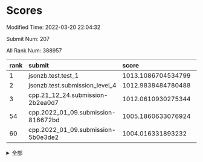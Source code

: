 # Scores

Modified Time: 2022-03-20 22:04:32

Submit Num: 207

All Rank Num: 388957

| rank |               submit               |       score        |       sigma        | pk_num |
| :--- | :--------------------------------- | :----------------- | :----------------- | :----- |
| 1    | jsonzb.test.test_1                 | 1013.1086704534799 | 0.8274505589759698 | 7520   |
| 2    | jsonzb.test.submission_level_4     | 1012.9838484780488 | 0.7950811252324175 | 7519   |
| 3    | cpp.21_12_24.submission-2b2ea0d7   | 1012.0610930275344 | 0.7786988396975132 | 7519   |
| 54   | cpp.2022_01_09.submission-816672bd | 1005.1860633076924 | 0.7283368047045747 | 7516   |
| 60   | cpp.2022_01_09.submission-5b0e3de2 | 1004.016331893232  | 0.7080248932178288 | 7517   |


<details>
<summary>全部</summary>

| rank |                 submit                 |       score        |       sigma        | pk_num |
| :--- | :------------------------------------- | :----------------- | :----------------- | :----- |
| 1    | jsonzb.test.test_1                     | 1013.1086704534799 | 0.8274505589759698 | 7520   |
| 2    | jsonzb.test.submission_level_4         | 1012.9838484780488 | 0.7950811252324175 | 7519   |
| 3    | cpp.21_12_24.submission-2b2ea0d7       | 1012.0610930275344 | 0.7786988396975132 | 7519   |
| 4    | gobigger.level_3.submission_level_3_2  | 1011.6570709018212 | 0.7648623377525029 | 7514   |
| 5    | gobigger.level_3.submission_level_3_18 | 1011.5740962598405 | 0.780562034255461  | 7514   |
| 6    | gobigger.level_3.submission_level_3_1  | 1011.2977378964314 | 0.7646619881086638 | 7515   |
| 7    | gobigger.level_3.submission_level_3_20 | 1011.2558292129928 | 0.7674046728711075 | 7513   |
| 8    | gobigger.level_3.submission_level_3_44 | 1011.2478256202043 | 0.7662460168726343 | 7517   |
| 9    | gobigger.level_3.submission_level_3_45 | 1011.2273381789838 | 0.7613922880675187 | 7516   |
| 10   | gobigger.level_3.submission_level_3_40 | 1011.0139765483866 | 0.7705986621045271 | 7520   |
| 11   | gobigger.level_3.submission_level_3_37 | 1010.9383693993904 | 0.7725263381691156 | 7516   |
| 12   | gobigger.level_3.submission_level_3_36 | 1010.7915214128652 | 0.7969690970886105 | 7514   |
| 13   | gobigger.level_3.submission_level_3_10 | 1010.7479110405054 | 0.7779909230055126 | 7519   |
| 14   | gobigger.level_3.submission_level_3_6  | 1010.6880481744269 | 0.7753552290873328 | 7514   |
| 15   | gobigger.level_3.submission_level_3_24 | 1010.5785126267632 | 0.796179258051629  | 7518   |
| 16   | gobigger.level_3.submission_level_3_35 | 1010.5756710415528 | 0.7463086023119065 | 7518   |
| 17   | gobigger.level_3.submission_level_3_12 | 1010.5643392807198 | 0.7436292545028882 | 7517   |
| 18   | gobigger.level_3.submission_level_3_0  | 1010.5588639713243 | 0.7798473693965001 | 7514   |
| 19   | gobigger.level_3.submission_level_3_15 | 1010.5338096196309 | 0.7536615991736428 | 7511   |
| 20   | gobigger.level_3.submission_level_3_25 | 1010.4577476530294 | 0.7762686548303208 | 7519   |
| 21   | gobigger.level_3.submission_level_3_7  | 1010.3872223590577 | 0.7891802627863861 | 7518   |
| 22   | gobigger.level_3.submission_level_3_41 | 1010.2861187372738 | 0.7389054229622873 | 7517   |
| 23   | gobigger.level_3.submission_level_3_13 | 1010.2455808242406 | 0.7703634504046905 | 7514   |
| 24   | gobigger.level_3.submission_level_3_3  | 1010.1769380876422 | 0.7604471226660475 | 7525   |
| 25   | gobigger.level_3.submission_level_3_34 | 1010.1692581630781 | 0.7750390889400354 | 7514   |
| 26   | gobigger.level_3.submission_level_3_4  | 1010.1146789443626 | 0.7514639994635098 | 7515   |
| 27   | gobigger.level_3.submission_level_3_14 | 1010.0534962074516 | 0.7722638441888069 | 7516   |
| 28   | gobigger.level_3.submission_level_3_49 | 1009.9039805860881 | 0.7618266883967226 | 7513   |
| 29   | gobigger.level_3.submission_level_3_23 | 1009.9027263625559 | 0.7584201005868566 | 7515   |
| 30   | gobigger.level_3.submission_level_3_33 | 1009.8954175918979 | 0.7646285376483779 | 7518   |
| 31   | gobigger.level_3.submission_level_3_43 | 1009.8852163395459 | 0.7622338401247551 | 7515   |
| 32   | gobigger.level_3.submission_level_3_22 | 1009.8499883853442 | 0.7365273729712397 | 7517   |
| 33   | gobigger.level_3.submission_level_3_28 | 1009.8413489142633 | 0.7620673722692234 | 7513   |
| 34   | gobigger.level_3.submission_level_3_5  | 1009.7609553340235 | 0.7887984855845586 | 7514   |
| 35   | gobigger.level_3.submission_level_3_42 | 1009.7591677079882 | 0.7594559704424483 | 7515   |
| 36   | gobigger.level_3.submission_level_3_21 | 1009.6584908973017 | 0.7495057125859147 | 7520   |
| 37   | gobigger.level_3.submission_level_3_47 | 1009.5590456401388 | 0.7437572757110535 | 7516   |
| 38   | gobigger.level_3.submission_level_3_26 | 1009.5550266201319 | 0.7455201268630348 | 7516   |
| 39   | gobigger.level_3.submission_level_3_29 | 1009.4966284662218 | 0.7616156542888851 | 7514   |
| 40   | gobigger.level_3.submission_level_3_9  | 1009.4947519379193 | 0.7700454403104527 | 7514   |
| 41   | gobigger.level_3.submission_level_3_31 | 1009.4448654652722 | 0.7624253924362284 | 7516   |
| 42   | gobigger.level_3.submission_level_3_27 | 1009.3336792888989 | 0.7522126383757181 | 7517   |
| 43   | gobigger.level_3.submission_level_3_19 | 1009.2941293152705 | 0.7454021958539342 | 7512   |
| 44   | gobigger.level_3.submission_level_3_39 | 1009.2298967868524 | 0.7606318921313889 | 7511   |
| 45   | gobigger.level_3.submission_level_3_30 | 1009.1097473708714 | 0.7414427741454324 | 7518   |
| 46   | gobigger.level_3.submission_level_3_46 | 1008.9887706433475 | 0.7342821737013042 | 7515   |
| 47   | gobigger.level_3.submission_level_3_11 | 1008.9690173846385 | 0.7461610269159427 | 7518   |
| 48   | gobigger.level_3.submission_level_3_16 | 1008.9261310045614 | 0.7450486026067552 | 7519   |
| 49   | gobigger.level_3.submission_level_3_8  | 1008.7427895790499 | 0.7489018095754445 | 7515   |
| 50   | gobigger.level_3.submission_level_3_17 | 1008.7007185799577 | 0.7321974779165431 | 7516   |
| 51   | gobigger.level_3.submission_level_3_38 | 1008.601099676711  | 0.7541999208055095 | 7516   |
| 52   | gobigger.level_3.submission_level_3_32 | 1008.2146260606562 | 0.7487172308124919 | 7521   |
| 53   | gobigger.level_3.submission_level_3_48 | 1008.1780939660243 | 0.7277999344458685 | 7519   |
| 54   | cpp.2022_01_09.submission-816672bd     | 1005.1860633076924 | 0.7283368047045747 | 7516   |
| 55   | gobigger.level_1.submission_level_1_19 | 1005.1682031204489 | 0.7193218206087424 | 7517   |
| 56   | gobigger.level_1.submission_level_1_8  | 1005.0361668885637 | 0.7248126371409738 | 7516   |
| 57   | gobigger.level_1.submission_level_1_45 | 1004.3002347958244 | 0.7248254169050521 | 7510   |
| 58   | gobigger.level_1.submission_level_1_22 | 1004.2811789609526 | 0.7095798104076257 | 7515   |
| 59   | gobigger.level_1.submission_level_1_40 | 1004.0397028418015 | 0.7058134424540807 | 7518   |
| 60   | cpp.2022_01_09.submission-5b0e3de2     | 1004.016331893232  | 0.7080248932178288 | 7517   |
| 61   | gobigger.level_1.submission_level_1_3  | 1003.9937934444763 | 0.7152043873510991 | 7517   |
| 62   | gobigger.level_1.submission_level_1_46 | 1003.8952305588753 | 0.7164155944547008 | 7515   |
| 63   | gobigger.level_1.submission_level_1_5  | 1003.8188654675263 | 0.7220090381360714 | 7519   |
| 64   | gobigger.level_1.submission_level_1_23 | 1003.8084096831344 | 0.7218438788962572 | 7511   |
| 65   | gobigger.level_1.submission_level_1_15 | 1003.7905076584992 | 0.7083443980657853 | 7516   |
| 66   | gobigger.level_1.submission_level_1_12 | 1003.6543644846871 | 0.7134032596541787 | 7519   |
| 67   | gobigger.level_1.submission_level_1_0  | 1003.646937340301  | 0.7105320397186013 | 7514   |
| 68   | gobigger.level_1.submission_level_1_31 | 1003.5418331134005 | 0.7287901069614995 | 7516   |
| 69   | gobigger.level_1.submission_level_1_34 | 1003.5278663089326 | 0.7222414869795545 | 7510   |
| 70   | gobigger.level_1.submission_level_1_11 | 1003.4740423467242 | 0.7261381841458237 | 7519   |
| 71   | gobigger.level_1.submission_level_1_37 | 1003.4681238611113 | 0.7237214222829631 | 7517   |
| 72   | gobigger.level_1.submission_level_1_1  | 1003.4504763366797 | 0.7148228759009756 | 7516   |
| 73   | gobigger.level_1.submission_level_1_42 | 1003.4276125465356 | 0.7213987620857495 | 7513   |
| 74   | gobigger.level_1.submission_level_1_27 | 1003.414764388713  | 0.719641159638158  | 7517   |
| 75   | gobigger.level_1.submission_level_1_17 | 1003.4122628286899 | 0.7239531307201026 | 7514   |
| 76   | gobigger.level_1.submission_level_1_18 | 1003.3822698233935 | 0.7211593062139213 | 7516   |
| 77   | gobigger.level_1.submission_level_1_21 | 1003.3436636395027 | 0.719519210984186  | 7518   |
| 78   | gobigger.level_1.submission_level_1_2  | 1003.2896201074939 | 0.7142944303338872 | 7514   |
| 79   | gobigger.level_1.submission_level_1_6  | 1003.2881907449929 | 0.7134741845443405 | 7519   |
| 80   | gobigger.level_1.submission_level_1_32 | 1003.2735570744618 | 0.7232911757795125 | 7515   |
| 81   | gobigger.level_1.submission_level_1_25 | 1003.2457909867322 | 0.70841063959378   | 7518   |
| 82   | gobigger.level_1.submission_level_1_13 | 1003.2077076440572 | 0.7265361372807022 | 7511   |
| 83   | gobigger.level_1.submission_level_1_35 | 1003.1743995161228 | 0.7095269300774745 | 7518   |
| 84   | gobigger.level_1.submission_level_1_38 | 1003.0990599403402 | 0.7211873685246654 | 7512   |
| 85   | gobigger.level_1.submission_level_1_36 | 1003.0858202801193 | 0.7101277540735335 | 7517   |
| 86   | gobigger.level_1.submission_level_1_28 | 1003.0719885749978 | 0.717761029788931  | 7518   |
| 87   | gobigger.level_1.submission_level_1_41 | 1003.0711485321671 | 0.7160473165989208 | 7520   |
| 88   | gobigger.level_1.submission_level_1_20 | 1003.0528803409628 | 0.7077998378671585 | 7518   |
| 89   | gobigger.level_1.submission_level_1_48 | 1003.0287377119564 | 0.7143244508568637 | 7513   |
| 90   | gobigger.level_1.submission_level_1_14 | 1002.9959602266572 | 0.7117058415434538 | 7518   |
| 91   | gobigger.level_1.submission_level_1_44 | 1002.9575666674824 | 0.7167118116224536 | 7506   |
| 92   | gobigger.level_1.submission_level_1_26 | 1002.8454045729527 | 0.7152187626782112 | 7511   |
| 93   | gobigger.level_1.submission_level_1_39 | 1002.8183304711746 | 0.7143901500749699 | 7518   |
| 94   | gobigger.level_1.submission_level_1_43 | 1002.7303278830143 | 0.7121252453641208 | 7513   |
| 95   | gobigger.level_1.submission_level_1_9  | 1002.7021585697308 | 0.7255685703038038 | 7520   |
| 96   | gobigger.level_1.submission_level_1_4  | 1002.588240417768  | 0.7209979335662119 | 7515   |
| 97   | gobigger.level_1.submission_level_1_16 | 1002.4920719490862 | 0.7065215032703996 | 7513   |
| 98   | gobigger.level_1.submission_level_1_49 | 1002.476397199096  | 0.7100361778020277 | 7521   |
| 99   | gobigger.level_1.submission_level_1_33 | 1002.4424357811473 | 0.7159965602902982 | 7515   |
| 100  | gobigger.level_1.submission_level_1_47 | 1002.4124747577007 | 0.7135806347536094 | 7519   |
| 101  | gobigger.level_1.submission_level_1_30 | 1002.4035249411035 | 0.7227133449459744 | 7514   |
| 102  | gobigger.level_1.submission_level_1_7  | 1002.0044696178261 | 0.7128748537129429 | 7516   |
| 103  | gobigger.level_1.submission_level_1_10 | 1001.8392171280567 | 0.7136676818840784 | 7514   |
| 104  | gobigger.level_1.submission_level_1_29 | 1001.7022262355368 | 0.7075202578353159 | 7514   |
| 105  | gobigger.level_1.submission_level_1_24 | 1001.6079161815064 | 0.7062762279601349 | 7514   |
| 106  | gobigger.random.submission_random_30   | 997.5673057743901  | 0.6937409688219645 | 7515   |
| 107  | gobigger.random.submission_random_32   | 997.0670309949988  | 0.6983111320803767 | 7516   |
| 108  | gobigger.random.submission_random_1    | 997.0413221507008  | 0.7077243407560034 | 7519   |
| 109  | gobigger.random.submission_random_27   | 996.904075494296   | 0.7029679206807106 | 7513   |
| 110  | gobigger.random.submission_random_19   | 996.8622148228604  | 0.7130856728137672 | 7516   |
| 111  | gobigger.random.submission_random_17   | 996.7941695661193  | 0.6974188977471233 | 7518   |
| 112  | gobigger.random.submission_random_46   | 996.7606165147881  | 0.705260789746862  | 7515   |
| 113  | gobigger.random.submission_random_49   | 996.7338427649993  | 0.7124860084077488 | 7516   |
| 114  | gobigger.random.submission_random_36   | 996.727524424672   | 0.7002138409257815 | 7516   |
| 115  | gobigger.random.submission_random_28   | 996.7205385582199  | 0.7062952283409984 | 7519   |
| 116  | gobigger.random.submission_random_4    | 996.5680793352212  | 0.7070461605704965 | 7520   |
| 117  | gobigger.random.submission_random_22   | 996.5242525917463  | 0.7122782526063243 | 7516   |
| 118  | gobigger.random.submission_random_33   | 996.4993679019617  | 0.7079261084167918 | 7519   |
| 119  | gobigger.random.submission_random_21   | 996.3641432832128  | 0.7147933402226629 | 7517   |
| 120  | gobigger.random.submission_random_18   | 996.3366676880516  | 0.7235762955834462 | 7519   |
| 121  | gobigger.random.submission_random_10   | 996.3345802431251  | 0.716232962090102  | 7517   |
| 122  | gobigger.random.submission_random_42   | 996.2938793183822  | 0.7165776243257174 | 7513   |
| 123  | gobigger.random.submission_random_45   | 996.2771777248507  | 0.7140393812478706 | 7515   |
| 124  | gobigger.random.submission_random_48   | 996.1946727383831  | 0.7035206963600278 | 7518   |
| 125  | gobigger.random.submission_random_14   | 996.144815261128   | 0.7177103916444283 | 7519   |
| 126  | gobigger.random.submission_random_9    | 996.1353668043504  | 0.7170013234356009 | 7519   |
| 127  | gobigger.random.submission_random_3    | 996.09150987268    | 0.7080266896090393 | 7515   |
| 128  | gobigger.random.submission_random_12   | 996.0815259464955  | 0.7156258726715287 | 7514   |
| 129  | gobigger.random.submission_random_25   | 996.0683752854459  | 0.7136109531506496 | 7512   |
| 130  | gobigger.random.submission_random_31   | 996.0675086898992  | 0.7025166962200088 | 7516   |
| 131  | gobigger.random.submission_random_39   | 996.0564253950002  | 0.7179520019441135 | 7514   |
| 132  | gobigger.random.submission_random_41   | 995.9502395207467  | 0.7038554531116319 | 7514   |
| 133  | gobigger.random.submission_random_2    | 995.9095334910764  | 0.7182038268988462 | 7513   |
| 134  | gobigger.random.submission_random_44   | 995.8757797989538  | 0.7002549006146669 | 7515   |
| 135  | gobigger.random.submission_random_37   | 995.8750550963744  | 0.7039141155988005 | 7518   |
| 136  | gobigger.random.submission_random_26   | 995.8636408027621  | 0.7096874169428969 | 7514   |
| 137  | gobigger.random.submission_random_5    | 995.7982239094732  | 0.7170076908703125 | 7517   |
| 138  | gobigger.random.submission_random_16   | 995.7167450198282  | 0.7066923724590536 | 7518   |
| 139  | gobigger.random.submission_random_13   | 995.6833738771045  | 0.699063352707561  | 7518   |
| 140  | gobigger.random.submission_random_38   | 995.6722519355584  | 0.7110023832183108 | 7514   |
| 141  | gobigger.random.submission_random_6    | 995.6714791657505  | 0.7082550496086684 | 7510   |
| 142  | gobigger.random.submission_random_11   | 995.6545756707412  | 0.7162291022437504 | 7519   |
| 143  | gobigger.random.submission_random_34   | 995.6455028083989  | 0.7125706930206969 | 7515   |
| 144  | gobigger.random.submission_random_43   | 995.6289664827217  | 0.7024291200687212 | 7518   |
| 145  | gobigger.random.submission_random_8    | 995.6272517665509  | 0.7108770223168694 | 7517   |
| 146  | gobigger.random.submission_random_29   | 995.5473443695025  | 0.7240543251201194 | 7518   |
| 147  | gobigger.random.submission_random_23   | 995.5209238759247  | 0.7171766497264328 | 7515   |
| 148  | gobigger.random.submission_random_20   | 995.4116602701804  | 0.7071425321206986 | 7518   |
| 149  | gobigger.random.submission_random_0    | 995.2729291080163  | 0.7134429141360893 | 7515   |
| 150  | gobigger.random.submission_random_35   | 995.2220867983599  | 0.7219657760739653 | 7516   |
| 151  | gobigger.random.submission_random_47   | 995.2176577015563  | 0.7190621973526719 | 7521   |
| 152  | gobigger.random.submission_random_7    | 994.9696513749813  | 0.7126037564462229 | 7518   |
| 153  | gobigger.random.submission_random_24   | 994.8760051931182  | 0.7111652772302796 | 7515   |
| 154  | gobigger.random.submission_random_15   | 994.8467593161149  | 0.7172450733984608 | 7513   |
| 155  | gobigger.random.submission_random_40   | 994.7770740354949  | 0.7005657817298706 | 7517   |
| 156  | gobigger.level_2.submission_level_2_30 | 994.4863499880979  | 0.7329457841759406 | 7515   |
| 157  | gobigger.level_2.submission_level_2_28 | 993.9492456832138  | 0.7489291724531074 | 7518   |
| 158  | gobigger.level_2.submission_level_2_26 | 993.9110685243556  | 0.736649765422     | 7514   |
| 159  | gobigger.level_2.submission_level_2_37 | 993.7366140835778  | 0.7384323942109703 | 7515   |
| 160  | gobigger.level_2.submission_level_2_19 | 993.6204529464673  | 0.7516659735490033 | 7519   |
| 161  | gobigger.level_2.submission_level_2_11 | 993.496034962841   | 0.747767127592116  | 7510   |
| 162  | gobigger.level_2.submission_level_2_1  | 993.4077877543147  | 0.736506424039247  | 7514   |
| 163  | gobigger.level_2.submission_level_2_44 | 993.3928674647502  | 0.7349130623613408 | 7519   |
| 164  | gobigger.level_2.submission_level_2_10 | 993.367103883352   | 0.7341781549152125 | 7517   |
| 165  | gobigger.level_2.submission_level_2_22 | 993.1463102457184  | 0.7369767406897717 | 7515   |
| 166  | gobigger.level_2.submission_level_2_27 | 993.1380389047757  | 0.7224258576092033 | 7517   |
| 167  | gobigger.level_2.submission_level_2_32 | 992.9020285718514  | 0.7349951561626642 | 7514   |
| 168  | gobigger.level_2.submission_level_2_16 | 992.8874280018232  | 0.7432750399628194 | 7520   |
| 169  | gobigger.level_2.submission_level_2_39 | 992.5784644514256  | 0.7566733400194885 | 7517   |
| 170  | gobigger.level_2.submission_level_2_41 | 992.5698883456944  | 0.7492727530141463 | 7513   |
| 171  | gobigger.level_2.submission_level_2_29 | 992.5356604952544  | 0.7353370824927328 | 7522   |
| 172  | gobigger.level_2.submission_level_2_38 | 992.5334419317779  | 0.7413617569247485 | 7516   |
| 173  | gobigger.level_2.submission_level_2_20 | 992.5001063332165  | 0.7353262777754317 | 7518   |
| 174  | gobigger.level_2.submission_level_2_5  | 992.4428641778813  | 0.7277937616287574 | 7520   |
| 175  | gobigger.level_2.submission_level_2_17 | 992.4275229883319  | 0.7532044852056812 | 7516   |
| 176  | gobigger.level_2.submission_level_2_45 | 992.4010092325055  | 0.7382452688230369 | 7514   |
| 177  | gobigger.level_2.submission_level_2_46 | 992.3626225931073  | 0.7422311200260027 | 7513   |
| 178  | gobigger.level_2.submission_level_2_31 | 992.3412469186051  | 0.7550989308455927 | 7520   |
| 179  | gobigger.level_2.submission_level_2_13 | 992.3009328804131  | 0.7545561464850649 | 7515   |
| 180  | gobigger.level_2.submission_level_2_35 | 992.2120964766151  | 0.7615129339133653 | 7519   |
| 181  | gobigger.level_2.submission_level_2_14 | 992.1228422689815  | 0.7490430591862749 | 7521   |
| 182  | gobigger.level_2.submission_level_2_3  | 992.0654668932117  | 0.7349282289288566 | 7518   |
| 183  | gobigger.level_2.submission_level_2_42 | 992.0229704735219  | 0.7353724318285646 | 7515   |
| 184  | gobigger.level_2.submission_level_2_6  | 991.8810869775872  | 0.7567581223031464 | 7516   |
| 185  | gobigger.level_2.submission_level_2_2  | 991.8788933128773  | 0.7304430087205378 | 7517   |
| 186  | gobigger.level_2.submission_level_2_7  | 991.8718559736475  | 0.7361357248581889 | 7517   |
| 187  | gobigger.level_2.submission_level_2_25 | 991.8611486027249  | 0.7536027296214252 | 7516   |
| 188  | gobigger.level_2.submission_level_2_4  | 991.8283077649642  | 0.7615346652364338 | 7519   |
| 189  | gobigger.level_2.submission_level_2_40 | 991.7155848770575  | 0.7430023635298405 | 7522   |
| 190  | gobigger.level_2.submission_level_2_23 | 991.6913367461385  | 0.7470940429477051 | 7514   |
| 191  | gobigger.level_2.submission_level_2_47 | 991.6557324675863  | 0.7345221343534883 | 7512   |
| 192  | gobigger.level_2.submission_level_2_18 | 991.6269245154527  | 0.7309270612226857 | 7521   |
| 193  | gobigger.level_2.submission_level_2_21 | 991.4501171626822  | 0.7454327558568296 | 7510   |
| 194  | gobigger.level_2.submission_level_2_43 | 991.4170029751858  | 0.7603546329227144 | 7517   |
| 195  | gobigger.level_2.submission_level_2_49 | 991.3791113084702  | 0.7487955827640462 | 7517   |
| 196  | gobigger.level_2.submission_level_2_48 | 991.1976968701163  | 0.7768972785202926 | 7517   |
| 197  | gobigger.level_2.submission_level_2_24 | 991.1539518635999  | 0.7506684114653358 | 7510   |
| 198  | gobigger.level_2.submission_level_2_33 | 991.0643855906487  | 0.7650819196568684 | 7517   |
| 199  | gobigger.level_2.submission_level_2_15 | 990.9673403267756  | 0.7631620298249474 | 7525   |
| 200  | gobigger.level_2.submission_level_2_8  | 990.8798291231225  | 0.7788081393026406 | 7514   |
| 201  | gobigger.level_2.submission_level_2_0  | 990.7581435675773  | 0.7454814536798725 | 7515   |
| 202  | gobigger.level_2.submission_level_2_12 | 990.5173774771285  | 0.7921496955195338 | 7516   |
| 203  | gobigger.level_2.submission_level_2_9  | 990.513249634491   | 0.7658239389658806 | 7512   |
| 204  | gobigger.level_2.submission_level_2_34 | 990.4787002818186  | 0.7643822063949889 | 7516   |
| 205  | gobigger.level_2.submission_level_2_36 | 990.3382339019935  | 0.7627846740432104 | 7514   |
| 206  | gobigger.none.submission_none_0        | 975.7877292561055  | 1.5045384202466716 | 7516   |
| 207  | gobigger.none.submission_none_1        | 974.0680867815116  | 1.7426160167492986 | 7516   |

</details>